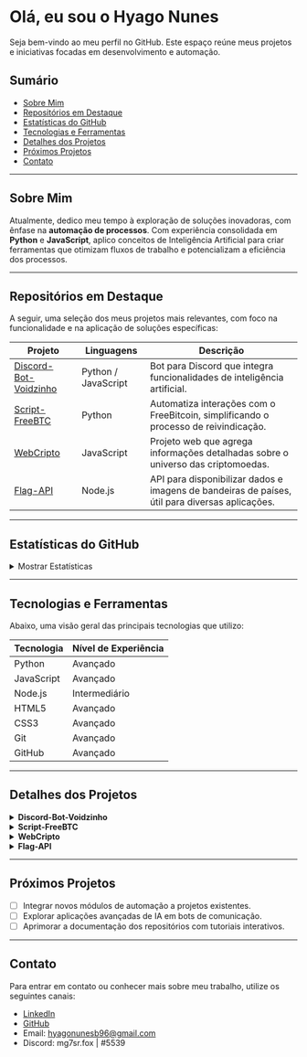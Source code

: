 # Olá, eu sou o Hyago Nunes

Seja bem-vindo ao meu perfil no GitHub. Este espaço reúne meus projetos e iniciativas focadas em desenvolvimento e automação.

## Sumário
- [Sobre Mim](#sobre-mim)
- [Repositórios em Destaque](#repositórios-em-destaque)
- [Estatísticas do GitHub](#estatísticas-do-github)
- [Tecnologias e Ferramentas](#tecnologias-e-ferramentas)
- [Detalhes dos Projetos](#detalhes-dos-projetos)
- [Próximos Projetos](#próximos-projetos)
- [Contato](#contato)

---

## Sobre Mim

Atualmente, dedico meu tempo à exploração de soluções inovadoras, com ênfase na **automação de processos**. Com experiência consolidada em **Python** e **JavaScript**, aplico conceitos de Inteligência Artificial para criar ferramentas que otimizam fluxos de trabalho e potencializam a eficiência dos processos.

---

## Repositórios em Destaque

A seguir, uma seleção dos meus projetos mais relevantes, com foco na funcionalidade e na aplicação de soluções específicas:

| Projeto                                                            | Linguagens      | Descrição                                                                              |
|--------------------------------------------------------------------|-----------------|----------------------------------------------------------------------------------------|
| [Discord-Bot-Voidzinho](https://github.com/HyagoNunes/Discord-Bot-Voidzinho) | Python / JavaScript | Bot para Discord que integra funcionalidades de inteligência artificial.             |
| [Script-FreeBTC](https://github.com/HyagoNunes/Script-FreeBTC)               | Python          | Automatiza interações com o FreeBitcoin, simplificando o processo de reivindicação.    |
| [WebCripto](https://github.com/HyagoNunes/WebCripto)                         | JavaScript      | Projeto web que agrega informações detalhadas sobre o universo das criptomoedas.       |
| [Flag-API](https://github.com/HyagoNunes/Flag-API)                           | Node.js         | API para disponibilizar dados e imagens de bandeiras de países, útil para diversas aplicações. |

---

## Estatísticas do GitHub

<details>
  <summary>Mostrar Estatísticas</summary>

![Estatísticas do GitHub](https://github-readme-stats.vercel.app/api?username=HyagoNunes&show_icons=true&theme=radical)

![Linguagens Mais Usadas](https://github-readme-stats.vercel.app/api/top-langs/?username=HyagoNunes&layout=compact&theme=radical)

</details>

---

## Tecnologias e Ferramentas

Abaixo, uma visão geral das principais tecnologias que utilizo:

| Tecnologia   | Nível de Experiência |
|--------------|----------------------|
| Python       | Avançado             |
| JavaScript   | Avançado             |
| Node.js      | Intermediário        |
| HTML5        | Avançado             |
| CSS3         | Avançado             |
| Git          | Avançado             |
| GitHub       | Avançado             |

---

## Detalhes dos Projetos

<details>
  <summary><strong>Discord-Bot-Voidzinho</strong></summary>

Desenvolvido em Python e JavaScript, este projeto é um bot para Discord que integra comandos dinâmicos e respostas automatizadas, aproveitando conceitos de inteligência artificial para interações mais naturais e eficazes.

</details>

<details>
  <summary><strong>Script-FreeBTC</strong></summary>

Ferramenta automatizada focada em otimizar a interação com a plataforma FreeBitcoin. O script permite reivindicações e processos automatizados, garantindo maior eficiência e segurança no uso da ferramenta.

</details>

<details>
  <summary><strong>WebCripto</strong></summary>

Projeto web que agrega informações sobre criptomoedas, utilizando APIs para coletar dados em tempo real. Apresenta visualizações e análises que auxiliam na compreensão do mercado cripto.

</details>

<details>
  <summary><strong>Flag-API</strong></summary>

API desenvolvida para fornecer dados e imagens de bandeiras de diversos países, oferecendo uma solução versátil para aplicações que necessitam de recursos informativos e visuais.

</details>

---

## Próximos Projetos

- [ ] Integrar novos módulos de automação a projetos existentes.
- [ ] Explorar aplicações avançadas de IA em bots de comunicação.
- [ ] Aprimorar a documentação dos repositórios com tutoriais interativos.

---

## Contato

Para entrar em contato ou conhecer mais sobre meu trabalho, utilize os seguintes canais:

- [LinkedIn](https://www.linkedin.com/in/seu-perfil/)
- [GitHub](https://github.com/HyagoNunes)
- Email: [hyagonunesb96@gmail.com](mailto:hyagonunesb96@gmail.com)
- Discord: mg7sr.fox | #5539
